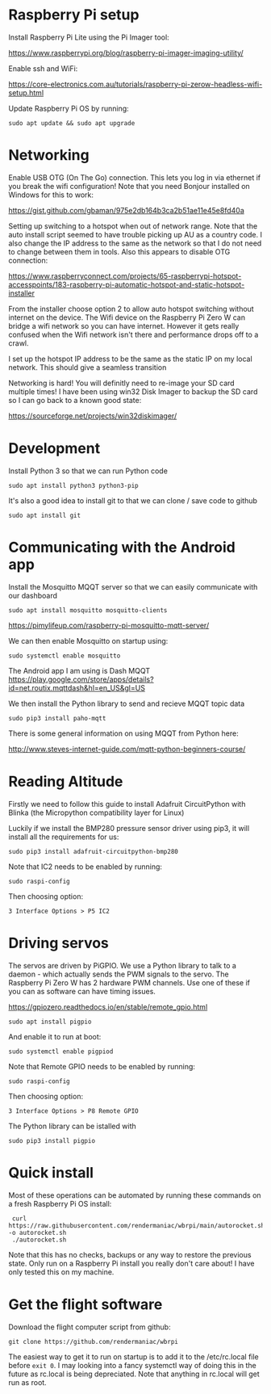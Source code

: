 # Raspberry Pi setup

Install Raspberry Pi Lite using the Pi Imager tool:

https://www.raspberrypi.org/blog/raspberry-pi-imager-imaging-utility/

Enable ssh and WiFi:

https://core-electronics.com.au/tutorials/raspberry-pi-zerow-headless-wifi-setup.html

Update Raspberry Pi OS by running:

`sudo apt update && sudo apt upgrade`

# Networking

Enable USB OTG (On The Go) connection. This lets you log in via ethernet if you break the wifi configuration! Note that you need Bonjour installed on Windows for this to work:

https://gist.github.com/gbaman/975e2db164b3ca2b51ae11e45e8fd40a

Setting up switching to a hotspot when out of network range. Note that the auto install script seemed to have trouble picking up AU as a country code. I also change the IP address to the same as the network so that I do not need to change between them in tools. Also this appears to disable OTG connection:

https://www.raspberryconnect.com/projects/65-raspberrypi-hotspot-accesspoints/183-raspberry-pi-automatic-hotspot-and-static-hotspot-installer

From the installer choose option 2 to allow auto hotspot switching without internet on the device. The Wifi device on the Raspberry Pi Zero W can bridge a wifi network so you can have internet. However it gets really confused when the Wifi network isn't there and performance drops off to a crawl.

I set up the hotspot IP address to be the same as the static IP on my local network. This should give a seamless transition 

Networking is hard! You will definitly need to re-image your SD card multiple times! I have been using win32 Disk Imager to backup the SD card so I can go back to a known good state:

https://sourceforge.net/projects/win32diskimager/

# Development

Install Python 3 so that we can run Python code

`sudo apt install python3 python3-pip`

It's also a good idea to install git to that we can clone / save code to github

`sudo apt install git`

# Communicating with the Android app

Install the Mosquitto MQQT server so that we can easily communicate with our dashboard

`sudo apt install mosquitto mosquitto-clients`

https://pimylifeup.com/raspberry-pi-mosquitto-mqtt-server/

We can then enable Mosquitto on startup using:

`sudo systemctl enable mosquitto`

The Android app I am using is Dash MQQT https://play.google.com/store/apps/details?id=net.routix.mqttdash&hl=en_US&gl=US

We then install the Python library to send and recieve MQQT topic data

`sudo pip3 install paho-mqtt`
  
There is some general information on using MQQT from Python here:

http://www.steves-internet-guide.com/mqtt-python-beginners-course/

# Reading Altitude

Firstly we need to follow this guide to install Adafruit CircuitPython with Blinka (the Micropython compatibility layer for Linux)

Luckily if we install the BMP280 pressure sensor driver using pip3, it will install all the requirements for us:

`sudo pip3 install adafruit-circuitpython-bmp280`

Note that IC2 needs to be enabled by running:

`sudo raspi-config`
  
Then choosing option:

`3 Interface Options > P5 IC2`

# Driving servos

The servos are driven by PiGPIO. We use a Python library to talk to a daemon - which actually sends the PWM signals to the servo. The Raspberry Pi Zero W has 2 hardware PWM channels. Use one of these if you can as software can have timing issues.

https://gpiozero.readthedocs.io/en/stable/remote_gpio.html

`sudo apt install pigpio`

And enable it to run at boot:

`sudo systemctl enable pigpiod`

Note that Remote GPIO needs to be enabled by running:

`sudo raspi-config`
  
Then choosing option:

`3 Interface Options > P8 Remote GPIO`

The Python library can be istalled with

`sudo pip3 install pigpio`

# Quick install

Most of these operations can be automated by running these commands on a fresh Raspberry Pi OS install:

```
 curl https://raw.githubusercontent.com/rendermaniac/wbrpi/main/autorocket.sh -o autorocket.sh
 ./autorocket.sh
```

Note that this has no checks, backups or any way to restore the previous state. Only run on a Raspberry Pi install you really don't care about! I have only tested this on my machine.

# Get the flight software

Download the flight computer script from github:

`git clone https://github.com/rendermaniac/wbrpi`

The easiest way to get it to run on startup is to add it to the /etc/rc.local file before `exit 0`. I may looking into a fancy systemctl way of doing this in the future as rc.local is being depreciated. Note that anything in rc.local will get run as root.

